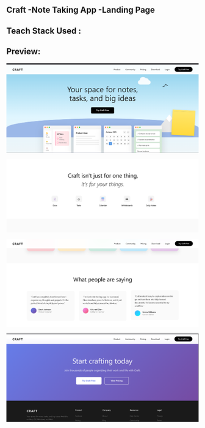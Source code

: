 ## Craft -Note Taking App -Landing Page
## Teach Stack Used :



## Preview:
<p align="center">
  <img src="https://raw.githubusercontent.com/AliSayyed123/Craft/main/Craft1.png" alt="Craft Screenshot 1" width="800"/>
</p>

<p align="center">
  <img src="https://raw.githubusercontent.com/AliSayyed123/Craft/main/Craft2.png" alt="Craft Screenshot 2" width="800"/>
</p>

<p align="center">
  <img src="https://raw.githubusercontent.com/AliSayyed123/Craft/main/Craft3.png" alt="Craft Screenshot 3" width="800"/>
</p>

<p align="center">
  <img src="https://raw.githubusercontent.com/AliSayyed123/Craft/main/Craft4.png" alt="Craft Screenshot 4" width="800"/>
</p>
